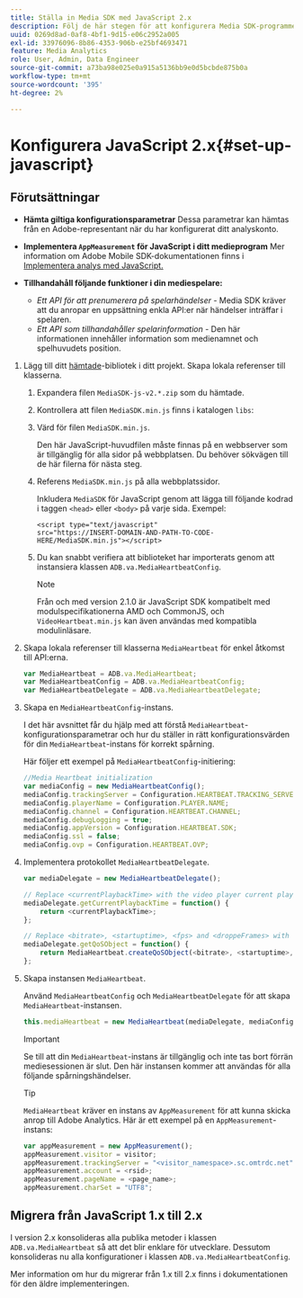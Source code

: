 ```yaml
---
title: Ställa in Media SDK med JavaScript 2.x
description: Följ de här stegen för att konfigurera Media SDK-programmet på JavaScript 2.x.
uuid: 0269d8ad-0af8-4bf1-9d15-e06c2952a005
exl-id: 33976096-8b86-4353-906b-e25bf4693471
feature: Media Analytics
role: User, Admin, Data Engineer
source-git-commit: a73ba98e025e0a915a5136bb9e0d5bcbde875b0a
workflow-type: tm+mt
source-wordcount: '395'
ht-degree: 2%

---
```


# Konfigurera JavaScript 2.x{#set-up-javascript}

## Förutsättningar

* **Hämta giltiga konfigurationsparametrar**
Dessa parametrar kan hämtas från en Adobe-representant när du har konfigurerat ditt analyskonto.
* **Implementera `AppMeasurement` för JavaScript i ditt medieprogram**
Mer information om Adobe Mobile SDK-dokumentationen finns i [Implementera analys med JavaScript.](https://experienceleague.adobe.com/docs/analytics/implementation/js/overview.html?lang=sv-SE)

* **Tillhandahåll följande funktioner i din mediespelare:**

   * *Ett API för att prenumerera på spelarhändelser* - Media SDK kräver att du anropar en uppsättning enkla API:er när händelser inträffar i spelaren.
   * *Ett API som tillhandahåller spelarinformation* - Den här informationen innehåller information som medienamnet och spelhuvudets position.

1. Lägg till ditt [hämtade](/help/getting-started/download-sdks.md)-bibliotek i ditt projekt. Skapa lokala referenser till klasserna.

   1. Expandera filen `MediaSDK-js-v2.*.zip` som du hämtade.
   1. Kontrollera att filen `MediaSDK.min.js` finns i katalogen `libs`:

   1. Värd för filen `MediaSDK.min.js`.

      Den här JavaScript-huvudfilen måste finnas på en webbserver som är tillgänglig för alla sidor på webbplatsen. Du behöver sökvägen till de här filerna för nästa steg.

   1. Referens `MediaSDK.min.js` på alla webbplatssidor.

      Inkludera `MediaSDK` för JavaScript genom att lägga till följande kodrad i taggen `<head>` eller `<body>` på varje sida. Exempel:

      ```
      <script type="text/javascript"
      src="https://INSERT-DOMAIN-AND-PATH-TO-CODE-HERE/MediaSDK.min.js"></script>
      ```

   1. Du kan snabbt verifiera att biblioteket har importerats genom att instansiera klassen `ADB.va.MediaHeartbeatConfig`.

      >[!NOTE]
      >
      >Från och med version 2.1.0 är JavaScript SDK kompatibelt med modulspecifikationerna AMD och CommonJS, och `VideoHeartbeat.min.js` kan även användas med kompatibla modulinläsare.

1. Skapa lokala referenser till klasserna `MediaHeartbeat` för enkel åtkomst till API:erna.

   ```js
   var MediaHeartbeat = ADB.va.MediaHeartbeat;
   var MediaHeartbeatConfig = ADB.va.MediaHeartbeatConfig;
   var MediaHeartbeatDelegate = ADB.va.MediaHeartbeatDelegate;
   ```

1. Skapa en `MediaHeartbeatConfig`-instans.

   I det här avsnittet får du hjälp med att förstå `MediaHeartbeat`-konfigurationsparametrar och hur du ställer in rätt konfigurationsvärden för din `MediaHeartbeat`-instans för korrekt spårning.

   Här följer ett exempel på `MediaHeartbeatConfig`-initiering:

   ```js
   //Media Heartbeat initialization
   var mediaConfig = new MediaHeartbeatConfig();
   mediaConfig.trackingServer = Configuration.HEARTBEAT.TRACKING_SERVER;
   mediaConfig.playerName = Configuration.PLAYER.NAME;
   mediaConfig.channel = Configuration.HEARTBEAT.CHANNEL;
   mediaConfig.debugLogging = true;
   mediaConfig.appVersion = Configuration.HEARTBEAT.SDK;
   mediaConfig.ssl = false;
   mediaConfig.ovp = Configuration.HEARTBEAT.OVP;
   ```

1. Implementera protokollet `MediaHeartbeatDelegate`.

   ```js
   var mediaDelegate = new MediaHeartbeatDelegate();
   
   // Replace <currentPlaybackTime> with the video player current playback time
   mediaDelegate.getCurrentPlaybackTime = function() {
       return <currentPlaybackTime>;
   };
   
   // Replace <bitrate>, <startuptime>, <fps> and <droppeFrames> with the current playback QoS values.  
   mediaDelegate.getQoSObject = function() {
       return MediaHeartbeat.createQoSObject(<bitrate>, <startuptime>, <fps>, <droppedFrames>);
   };
   ```

1. Skapa instansen `MediaHeartbeat`.

   Använd `MediaHeartbeatConfig` och `MediaHeartbeatDelegate` för att skapa `MediaHeartbeat`-instansen.

   ```js
   this.mediaHeartbeat = new MediaHeartbeat(mediaDelegate, mediaConfig, appMeasurement);
   ```

   >[!IMPORTANT]
   >
   >Se till att din `MediaHeartbeat`-instans är tillgänglig och inte tas bort förrän mediesessionen är slut. Den här instansen kommer att användas för alla följande spårningshändelser.

   >[!TIP]
   >
   >`MediaHeartbeat` kräver en instans av `AppMeasurement` för att kunna skicka anrop till Adobe Analytics. Här är ett exempel på en `AppMeasurement`-instans:

   ```js
   var appMeasurement = new AppMeasurement();
   appMeasurement.visitor = visitor;
   appMeasurement.trackingServer = "<visitor_namespace>.sc.omtrdc.net";
   appMeasurement.account = <rsid>;
   appMeasurement.pageName = <page_name>;
   appMeasurement.charSet = "UTF­8";
   ```

## Migrera från JavaScript 1.x till 2.x

I version 2.x konsolideras alla publika metoder i klassen `ADB.va.MediaHeartbeat` så att det blir enklare för utvecklare. Dessutom konsolideras nu alla konfigurationer i klassen `ADB.va.MediaHeartbeatConfig`.

Mer information om hur du migrerar från 1.x till 2.x finns i dokumentationen för den äldre implementeringen.
